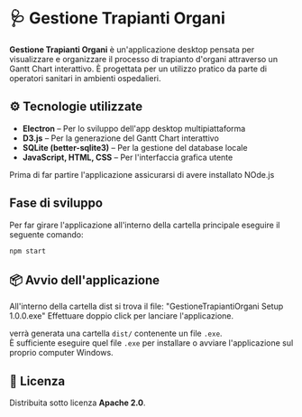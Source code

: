 # 🩺 Gestione Trapianti Organi

**Gestione Trapianti Organi** è un'applicazione desktop pensata per visualizzare e organizzare il processo di trapianto d'organi attraverso un Gantt Chart interattivo. È progettata per un utilizzo pratico da parte di operatori sanitari in ambienti ospedalieri.

## ⚙️ Tecnologie utilizzate

- **Electron** – Per lo sviluppo dell'app desktop multipiattaforma
- **D3.js** – Per la generazione del Gantt Chart interattivo
- **SQLite (better-sqlite3)** – Per la gestione del database locale
- **JavaScript, HTML, CSS** – Per l'interfaccia grafica utente

Prima di far partire l'applicazione assicurarsi di avere installato NOde.js

## Fase di sviluppo
Per far girare l'applicazione all'interno della cartella principale eseguire il seguente comando:

```bash
npm start
```

## 📦 Avvio dell'applicazione

All'interno della cartella dist si trova il file: "GestioneTrapiantiOrgani Setup 1.0.0.exe"
Effettuare doppio click per lanciare l'applicazione.

verrà generata una cartella `dist/` contenente un file `.exe`.  
È sufficiente eseguire quel file `.exe` per installare o avviare l'applicazione sul proprio computer Windows.

## 📝 Licenza

Distribuita sotto licenza **Apache 2.0**.
